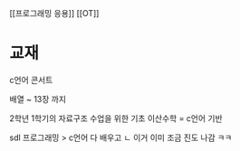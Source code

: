 [[프로그래밍 응용]] [[OT]]

# 교재

c언어 콘서트

배열 ~ 13장 까지

2학년 1학기의 자료구조 수업을 위한 기초
이산수학 = c언어 기반


sdl 프로그래밍 > c언어 다 배우고
ㄴ 이거 이미 조금 진도 나감 ㅋㅋ